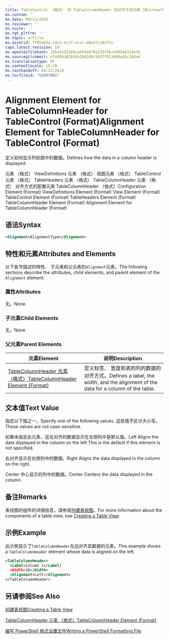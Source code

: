 ```yaml
---
title: TableControl （格式） 的 TableColumnHeader 的对齐方式元素 |Microsoft Docs
ms.custom: ''
ms.date: 09/13/2016
ms.reviewer: ''
ms.suite: ''
ms.tgt_pltfrm: ''
ms.topic: article
ms.assetid: ff85e83a-c9c2-4c37-accc-e6a27c182f3c
caps.latest.revision: 19
ms.openlocfilehash: 16b41535109ca503e679a135f5ba30054e33de5b
ms.sourcegitcommit: e7445ba8203da304286c591ff513900ad1c244a4
ms.translationtype: MT
ms.contentlocale: zh-CN
ms.lasthandoff: 04/23/2019
ms.locfileid: "62067002"
---
```

# <a name="alignment-element-for-tablecolumnheader-for-tablecontrol-format"></a><span data-ttu-id="1e4eb-102">Alignment Element for TableColumnHeader for TableControl (Format)</span><span class="sxs-lookup"><span data-stu-id="1e4eb-102">Alignment Element for TableColumnHeader for TableControl (Format)</span></span>

<span data-ttu-id="1e4eb-103">定义如何显示列标题中的数据。</span><span class="sxs-lookup"><span data-stu-id="1e4eb-103">Defines how the data in a column header is displayed.</span></span>

<span data-ttu-id="1e4eb-104">元素 （格式） ViewDefinitions 元素 （格式） 视图元素 （格式） TableControl 元素 （格式） TableHeaders 元素 （格式） TableColumnHeader 元素 （格式） 对齐方式的配置元素 TableColumnHeader （格式）</span><span class="sxs-lookup"><span data-stu-id="1e4eb-104">Configuration Element (Format) ViewDefinitions Element (Format) View Element (Format) TableControl Element (Format) TableHeaders Element (Format) TableColumnHeader Element (Format) Alignment Element for TableColumnHeader (Format)</span></span>

## <a name="syntax"></a><span data-ttu-id="1e4eb-105">语法</span><span class="sxs-lookup"><span data-stu-id="1e4eb-105">Syntax</span></span>

```xml
<Alignment>AlignmentType</Alignment>
```

## <a name="attributes-and-elements"></a><span data-ttu-id="1e4eb-106">特性和元素</span><span class="sxs-lookup"><span data-stu-id="1e4eb-106">Attributes and Elements</span></span>

<span data-ttu-id="1e4eb-107">以下各节描述的特性、 子元素和父元素的`Alignment`元素。</span><span class="sxs-lookup"><span data-stu-id="1e4eb-107">The following sections describe the attributes, child elements, and parent element of the `Alignment` element.</span></span>

### <a name="attributes"></a><span data-ttu-id="1e4eb-108">属性</span><span class="sxs-lookup"><span data-stu-id="1e4eb-108">Attributes</span></span>

<span data-ttu-id="1e4eb-109">无。</span><span class="sxs-lookup"><span data-stu-id="1e4eb-109">None.</span></span>

### <a name="child-elements"></a><span data-ttu-id="1e4eb-110">子元素</span><span class="sxs-lookup"><span data-stu-id="1e4eb-110">Child Elements</span></span>

<span data-ttu-id="1e4eb-111">无。</span><span class="sxs-lookup"><span data-stu-id="1e4eb-111">None.</span></span>

### <a name="parent-elements"></a><span data-ttu-id="1e4eb-112">父元素</span><span class="sxs-lookup"><span data-stu-id="1e4eb-112">Parent Elements</span></span>

|<span data-ttu-id="1e4eb-113">元素</span><span class="sxs-lookup"><span data-stu-id="1e4eb-113">Element</span></span>|<span data-ttu-id="1e4eb-114">说明</span><span class="sxs-lookup"><span data-stu-id="1e4eb-114">Description</span></span>|
|-------------|-----------------|
|[<span data-ttu-id="1e4eb-115">TableColumnHeader 元素 （格式）</span><span class="sxs-lookup"><span data-stu-id="1e4eb-115">TableColumnHeader Element (Format)</span></span>](./tablecolumnheader-element-format.md)|<span data-ttu-id="1e4eb-116">定义标签、 宽度和表的列的数据的对齐方式。</span><span class="sxs-lookup"><span data-stu-id="1e4eb-116">Defines a label, the width, and the alignment of the data for a column of the table.</span></span>|

## <a name="text-value"></a><span data-ttu-id="1e4eb-117">文本值</span><span class="sxs-lookup"><span data-stu-id="1e4eb-117">Text Value</span></span>

<span data-ttu-id="1e4eb-118">指定以下值之一。</span><span class="sxs-lookup"><span data-stu-id="1e4eb-118">Specify one of the following values.</span></span> <span data-ttu-id="1e4eb-119">这些值不区分大小写。</span><span class="sxs-lookup"><span data-stu-id="1e4eb-119">These values are not case-sensitive.</span></span>

<span data-ttu-id="1e4eb-120">如果未指定此元素，这左对齐的数据显示在左侧列中是默认值。</span><span class="sxs-lookup"><span data-stu-id="1e4eb-120">Left Aligns the data displayed in the column on the left This is the default if this element is not specified.</span></span>

<span data-ttu-id="1e4eb-121">右对齐显示在右侧列中的数据。</span><span class="sxs-lookup"><span data-stu-id="1e4eb-121">Right Aligns the data displayed in the column on the right.</span></span>

<span data-ttu-id="1e4eb-122">Center 中心显示的列中的数据。</span><span class="sxs-lookup"><span data-stu-id="1e4eb-122">Center Centers the data displayed in the column.</span></span>

## <a name="remarks"></a><span data-ttu-id="1e4eb-123">备注</span><span class="sxs-lookup"><span data-stu-id="1e4eb-123">Remarks</span></span>

<span data-ttu-id="1e4eb-124">表视图的组件的详细信息，请参阅[创建表视图](./creating-a-table-view.md)。</span><span class="sxs-lookup"><span data-stu-id="1e4eb-124">For more information about the components of a table view, see [Creating a Table View](./creating-a-table-view.md).</span></span>

## <a name="example"></a><span data-ttu-id="1e4eb-125">示例</span><span class="sxs-lookup"><span data-stu-id="1e4eb-125">Example</span></span>

<span data-ttu-id="1e4eb-126">此示例显示了`TableColumnHeader`左边对齐其数据的元素。</span><span class="sxs-lookup"><span data-stu-id="1e4eb-126">This example shows a `TableColumnHeader` element whose data is aligned on the left.</span></span>

```xml
<TableColumnHeader>
  <Label>Column 1</Label)
  <Width>16</Width>
  <Alignment>Left</Alignment>
</TableColumnHeader>
```

## <a name="see-also"></a><span data-ttu-id="1e4eb-127">另请参阅</span><span class="sxs-lookup"><span data-stu-id="1e4eb-127">See Also</span></span>

[<span data-ttu-id="1e4eb-128">创建表视图</span><span class="sxs-lookup"><span data-stu-id="1e4eb-128">Creating a Table View</span></span>](./creating-a-table-view.md)

[<span data-ttu-id="1e4eb-129">TableColumnHeader 元素 （格式）</span><span class="sxs-lookup"><span data-stu-id="1e4eb-129">TableColumnHeader Element (Format)</span></span>](./tablecolumnheader-element-format.md)

[<span data-ttu-id="1e4eb-130">编写 PowerShell 格式设置文件</span><span class="sxs-lookup"><span data-stu-id="1e4eb-130">Writing a PowerShell Formatting File</span></span>](./writing-a-powershell-formatting-file.md)
